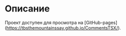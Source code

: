 # Описание

Проект доступен для просмотра на [GitHub-pages] (https://tbsthemountainssay.github.io/CommentsTSX/).

